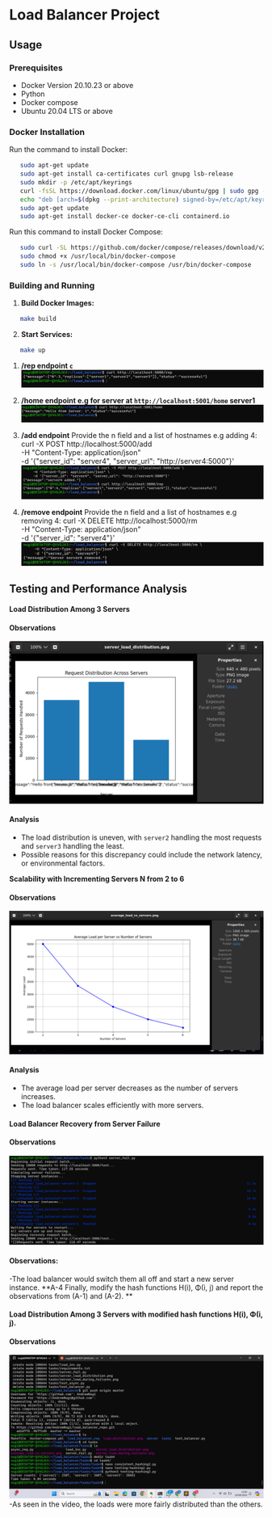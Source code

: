 # Load Balancer Project
## Usage
### Prerequisites
- Docker Version 20.10.23 or above
- Python
- Docker compose
- Ubuntu 20.04 LTS or above	
### Docker Installation
Run the command to install Docker:
```bash
   sudo apt-get update
   sudo apt-get install ca-certificates curl gnupg lsb-release
   sudo mkdir -p /etc/apt/keyrings
   curl -fsSL https://download.docker.com/linux/ubuntu/gpg | sudo gpg --dearmor -o /etc/apt/keyrings/docker.gpg
   echo "deb [arch=$(dpkg --print-architecture) signed-by=/etc/apt/keyrings/docker.gpg] https://download.docker.com/linux/ubuntu $(lsb_release -cs) stable" | sudo tee /etc/apt/sources.list.d/docker.list > /dev/null
   sudo apt-get update
   sudo apt-get install docker-ce docker-ce-cli containerd.io
```
Run this command to install Docker Compose:
```bash
   sudo curl -SL https://github.com/docker/compose/releases/download/v2.15.1/docker-compose-linux-x86_64 -o /usr/local/bin/docker-compose
   sudo chmod +x /usr/local/bin/docker-compose
   sudo ln -s /usr/local/bin/docker-compose /usr/bin/docker-compose
```
### Building and Running
1. **Build Docker Images:**
```bash
   make build 
```
2. **Start Services:**
```bash
   make up
```
1. **/rep endpoint `c`**
   ![/rep endpoint](screenshots/Screenshot(153).png)

3. **/home endpoint e.g for server at `http://localhost:5001/home` server1**
 ![/home endpoint](screenshots/Screenshot(154).png)

5. **/add endpoint**
Provide the n field and a list of hostnames e.g adding 4:
curl -X POST http://localhost:5000/add \
     -H "Content-Type: application/json" \
     -d '{"server_id": "server4", "server_url": "http://server4:5000"}'
 ![/add endpoint](screenshots/Screenshot(155).png)
6. **/remove endpoint**
Provide the n field and a list of hostnames e.g removing 4:
curl -X DELETE http://localhost:5000/rm \
     -H "Content-Type: application/json" \
     -d '{"server_id": "server4"}' 
![/rm endpoint](screenshots/Screenshot(156).png)
 
## Testing and Performance Analysis
#### Load Distribution Among 3 Servers
#### Observations
![LoadDistribution](screenshots/Screenshot(151).png) 
#### Analysis
- The load distribution is uneven, with `server2` handling the most requests and `server3` handling the least.
- Possible reasons for this discrepancy could include the network latency, or environmental factors.

**Scalability with Incrementing Servers N from 2 to 6**
#### Observations
![LoadIncrementWithServer](screenshots/Screenshot(152).png)
#### Analysis
- The average load per server decreases as the number of servers increases.
- The load balancer scales efficiently with more servers.

#### Load Balancer Recovery from Server Failure
#### Observations
![ServerFailure](screenshots/Screenshot(149).png)

#### Observations:
-The load balancer would switch them all off and start a new server instance.
**A-4 Finally, modify the hash functions H(i), Φ(i, j) and report the observations from (A-1) and (A-2). **
#### Load Distribution Among 3 Servers with modified hash functions H(i), Φ(i, j). 
#### Observations
![Modified](screenshots/Screenshot(150).png)
-As seen in the video, the loads were more fairly distributed than the others.
